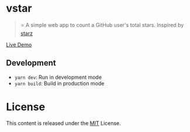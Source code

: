# vstar

> ⭐ A simple web app to count a GitHub user's total stars. Inspired by [starz](https://github.com/yyx990803/starz)

[Live Demo](http://vstar.sinchang.me/)

## Development

- `yarn dev`: Run in development mode
- `yarn build`: Build in production mode

# License

This content is released under the [MIT](http://opensource.org/licenses/MIT) License.
